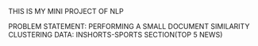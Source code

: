 THIS IS MY MINI PROJECT OF NLP

PROBLEM STATEMENT: PERFORMING A SMALL DOCUMENT SIMILARITY CLUSTERING 
DATA: INSHORTS-SPORTS SECTION(TOP 5 NEWS)
